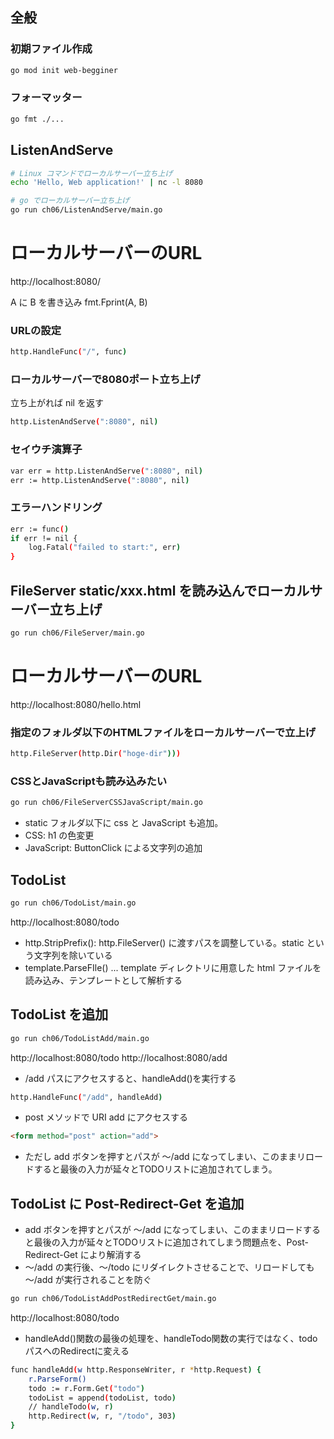 ## 全般

### 初期ファイル作成
```sh
go mod init web-begginer
```

### フォーマッター
```sh
go fmt ./...
```

## ListenAndServe
```sh
# Linux コマンドでローカルサーバー立ち上げ
echo 'Hello, Web application!' | nc -l 8080

# go でローカルサーバー立ち上げ
go run ch06/ListenAndServe/main.go
```
# ローカルサーバーのURL
http://localhost:8080/

A に B を書き込み
fmt.Fprint(A, B)

### URLの設定
```sh
http.HandleFunc("/", func)
```

### ローカルサーバーで8080ポート立ち上げ

立ち上がれば nil を返す
```sh
http.ListenAndServe(":8080", nil)
```

### セイウチ演算子
```sh
var err = http.ListenAndServe(":8080", nil)
err := http.ListenAndServe(":8080", nil)
```

### エラーハンドリング

```sh
err := func()
if err != nil {
    log.Fatal("failed to start:", err)
}
```

## FileServer static/xxx.html を読み込んでローカルサーバー立ち上げ

```sh
go run ch06/FileServer/main.go
```
# ローカルサーバーのURL
http://localhost:8080/hello.html

### 指定のフォルダ以下のHTMLファイルをローカルサーバーで立上げ

```sh
http.FileServer(http.Dir("hoge-dir")))
```

### CSSとJavaScriptも読み込みたい
```sh
go run ch06/FileServerCSSJavaScript/main.go
```

- static フォルダ以下に css と JavaScript も追加。
- CSS: h1 の色変更
- JavaScript: ButtonClick による文字列の追加

## TodoList
```sh
go run ch06/TodoList/main.go
```
http://localhost:8080/todo

- http.StripPrefix(): http.FileServer() に渡すパスを調整している。static という文字列を除いている
- template.ParseFIle() ... template ディレクトリに用意した html ファイルを読み込み、テンプレートとして解析する

## TodoList を追加
```sh
go run ch06/TodoListAdd/main.go
```
http://localhost:8080/todo
http://localhost:8080/add

- /add パスにアクセスすると、handleAdd()を実行する
```sh
http.HandleFunc("/add", handleAdd)
```

- post メソッドで URI add にアクセスする
```html
<form method="post" action="add">
```

- ただし add ボタンを押すとパスが 〜/add になってしまい、このままリロードすると最後の入力が延々とTODOリストに追加されてしまう。

## TodoList に Post-Redirect-Get を追加
- add ボタンを押すとパスが 〜/add になってしまい、このままリロードすると最後の入力が延々とTODOリストに追加されてしまう問題点を、Post-Redirect-Get により解消する
- 〜/add の実行後、〜/todo にリダイレクトさせることで、リロードしても 〜/add が実行されることを防ぐ

```sh
go run ch06/TodoListAddPostRedirectGet/main.go
```
http://localhost:8080/todo

- handleAdd()関数の最後の処理を、handleTodo関数の実行ではなく、todoパスへのRedirectに変える
```sh
func handleAdd(w http.ResponseWriter, r *http.Request) {
	r.ParseForm()
	todo := r.Form.Get("todo")
	todoList = append(todoList, todo)
	// handleTodo(w, r)
	http.Redirect(w, r, "/todo", 303)
}
```
